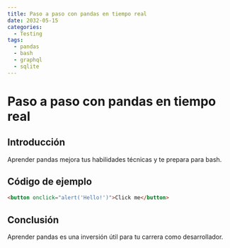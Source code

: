 ```yaml
---
title: Paso a paso con pandas en tiempo real
date: 2032-05-15
categories:
  - Testing
tags:
  - pandas
  - bash
  - graphql
  - sqlite
---
```


# Paso a paso con pandas en tiempo real

## Introducción

Aprender pandas mejora tus habilidades técnicas y te prepara para bash.

## Código de ejemplo

```html
<button onclick="alert('Hello!')">Click me</button>
```

## Conclusión

Aprender pandas es una inversión útil para tu carrera como desarrollador.